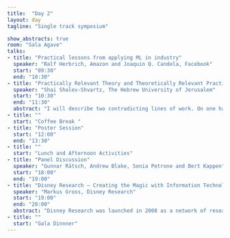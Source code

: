 ```yaml
---
title:  "Day 2"
layout: day
tagline: "Single track symposium"

show_abstracts: true
room: "Sala Agave"
talks:
- title: "Practical lessons from applying ML in industry"
  speaker: "Ralf Herbrich, Amazon and Joaquin Q. Candela, Facebook"
  start: "09:30"
  end: "10:30"
- title: "Practically Relevant Theory and Theoretically Relevant Practice of Deep Learning"
  speaker: "Shai Shalev-Shvartz, The Hebrew University of Jerusalem"
  start: "10:30"
  end: "11:30"
  abstract: "I will describe two contradicting lines of work. On one hand, a practical work on autonomous driving I was doing at Mobileye, in which deep learning is one of the key ingredients. On the other hand, theoretical work I was doing at the Hebrew university showing strong hardness of learning results. Bridging this gap is a great challenge. I will describe some approaches toward a solution, focusing on 'practically relevant theory' and 'theoretically relevant practice'."
- title: ""
  start: "Coffee Break "
- title: "Poster Session"
  start: "12:00"
  end: "13:30"
- title: ""
  start: "Lunch and Afternoon Activities"
- title: "Panel Discussion"
  speaker: "Gunnar Rätsch, Andrew Blake, Sonia Petrone and Bert Kappen"
  start: "18:00"
  end: "19:00"
- title: "Disney Research – Creating the Magic with Information Technology"
  speaker: "Markus Gross, Disney Research"
  start: "19:00"
  end: "20:00"
  abstract: "Disney Research was launched in 2008 as a network of research laboratories that collaborate closely with academic institutions such as the Swiss Federal Institute of Technology in Zurich and Carnegie Mellon University. Its mission is to push the frontiers of technology in areas relevant to Disney's creative entertainment businesses. Disney Research develops innovations for Parks, Film, Animation, Television, Games, and Consumer Products. Research areas include video and  animation technologies, postproduction and special effects, digital fabrication, robotics, and much more. This talk gives an overview of Disney Research spiced with some examples of our latest and greatest inventions. The focus is on the collaboration between ETH Zurich and the Walt Disney Company displaying the synergies arising from this program. This talk will highlight a company perspective as well as a view from the academic angle."
- title: ""
  start: "Gala Dinnner"
---
```

